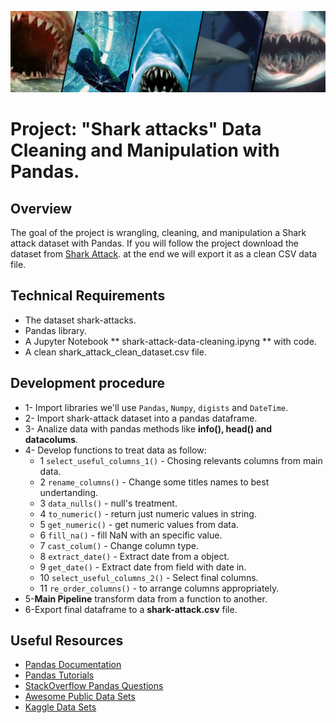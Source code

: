 ![IronHack Logo](shark-attack.jpg)

# Project: "Shark attacks" Data Cleaning and Manipulation with Pandas.

## Overview

The goal of the project is wrangling, cleaning, and manipulation a Shark attack dataset with Pandas. If you will follow the project download the dataset from [Shark Attack](https://www.kaggle.com/teajay/global-shark-attacks/version/1). 
at the end we will export it as a clean CSV data file.

## Technical Requirements

* The dataset shark-attacks.
* Pandas library.
* A Jupyter Notebook ** shark-attack-data-cleaning.ipyng ** with code.
* A clean shark_attack_clean_dataset.csv file.

## Development procedure

* 1- Import libraries we'll use ``Pandas``, ``Numpy``, ``digists`` and ``DateTime``.
* 2- Import shark-attack dataset into a pandas dataframe.
* 3- Analize data with pandas methods like **info(), head() and datacolums**.
* 4- Develop functions to treat data as follow:
    * 1 ``select_useful_columns_1()`` - Chosing relevants columns from main data.
    * 2 ``rename_columns()`` - Change some titles names to best undertanding.
    * 3 ``data_nulls()`` - null's treatment.
    * 4 ``to_numeric()`` - return just numeric values in string.
    * 5 ``get_numeric()`` - get numeric values from data.
    * 6 ``fill_na()`` - fill NaN with an specific value.
    * 7 ``cast_colum()`` - Change column type.
    * 8 ``extract_date()`` - Extract date from a object.
    * 9 ``get_date()`` - Extract date from field with date in.
    * 10 ``select_useful_columns_2()`` - Select final columns.
    * 11 ``re_order_columns()`` - to arrange columns appropriately.
* 5-**Main Pipeline** transform data from a function to another.
* 6-Export final dataframe to a **shark-attack.csv** file.

## Useful Resources

* [Pandas Documentation](https://pandas.pydata.org/pandas-docs/stable/)
* [Pandas Tutorials](https://pandas.pydata.org/pandas-docs/stable/tutorials.html)
* [StackOverflow Pandas Questions](https://stackoverflow.com/questions/tagged/pandas)
* [Awesome Public Data Sets](https://github.com/awesomedata/awesome-public-datasets)
* [Kaggle Data Sets](https://www.kaggle.com/datasets)
